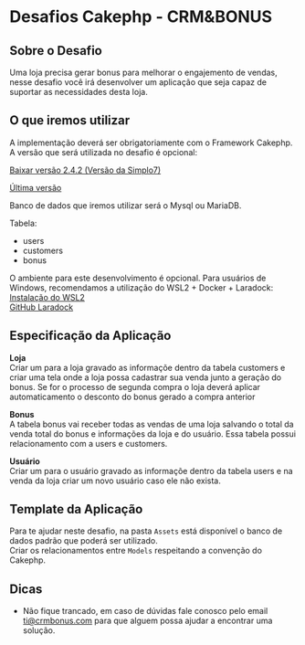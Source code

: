 # Desafios Cakephp - CRM&BONUS

## Sobre o Desafio

Uma loja precisa gerar bonus para melhorar o engajemento de vendas, nesse desafio você irá desenvolver um aplicação que seja capaz de suportar as necessidades desta loja.

## O que iremos utilizar

A implementação deverá ser obrigatoriamente com o Framework Cakephp. A versão que será utilizada no desafio é opcional:

[Baixar versão 2.4.2 (Versão da Simplo7)](https://bakery.cakephp.org/2013/10/23/CakePHP-2-4-2-released.html)

[Última versão](https://book.cakephp.org/4/en/installation.html)

Banco de dados que iremos utilizar será o Mysql ou MariaDB.

Tabela: 
 - users 
 - customers
 - bonus

O ambiente para este desenvolvimento é opcional.
Para usuários de Windows, recomendamos a utilização do WSL2 + Docker + Laradock: </br>
[Instalação do WSL2](https://github.com/codeedu/wsl2-docker-quickstart)</br>
[GitHub Laradock](https://github.com/laradock/laradock)


## Especificação da Aplicação

<strong>Loja</strong></br>
Criar um para a loja gravado as informaçõe dentro da tabela customers e criar uma tela onde a loja possa cadastrar sua venda junto a geração do bonus.
Se for o processo de segunda compra o loja deverá aplicar automaticamento o desconto do bonus gerado a compra anterior

<strong>Bonus</strong></br>
A tabela bonus vai receber todas as vendas de uma loja salvando o total da venda total do bonus e informações da loja e do usuário.
Essa tabela possui relacionamento com a  users e customers.

<strong>Usuário</strong></br>
Criar um para o usuário gravado as informaçõe dentro da tabela users e na venda da loja criar um novo usuário caso ele não exista.

## Template da Aplicação

Para te ajudar neste desafio, na pasta `Assets` está disponível o banco de dados padrão que poderá ser utilizado.
<br/>
Criar os relacionamentos entre `Models` respeitando a convenção do Cakephp.

## Dicas

- Não fique trancado, em caso de dúvidas fale conosco pelo email ti@crmbonus.com para que alguem possa ajudar a encontrar uma solução.
